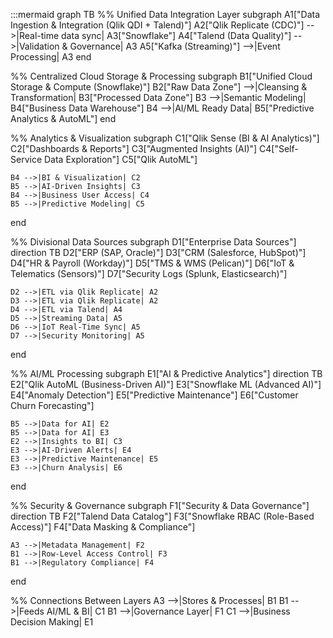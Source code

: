:::mermaid
graph TB
  %% Unified Data Integration Layer
  subgraph A1["Data Ingestion & Integration (Qlik QDI + Talend)"]
    A2["Qlik Replicate (CDC)"] -->|Real-time data sync| A3["Snowflake"]
    A4["Talend (Data Quality)"] -->|Validation & Governance| A3
    A5["Kafka (Streaming)"] -->|Event Processing| A3
  end

  %% Centralized Cloud Storage & Processing
  subgraph B1["Unified Cloud Storage & Compute (Snowflake)"]
    B2["Raw Data Zone"] -->|Cleansing & Transformation| B3["Processed Data Zone"]
    B3 -->|Semantic Modeling| B4["Business Data Warehouse"]
    B4 -->|AI/ML Ready Data| B5["Predictive Analytics & AutoML"]
  end

  %% Analytics & Visualization
  subgraph C1["Qlik Sense (BI & AI Analytics)"]
    C2["Dashboards & Reports"]
    C3["Augmented Insights (AI)"]
    C4["Self-Service Data Exploration"]
    C5["Qlik AutoML"]
    
    B4 -->|BI & Visualization| C2
    B5 -->|AI-Driven Insights| C3
    B4 -->|Business User Access| C4
    B5 -->|Predictive Modeling| C5
  end

  %% Divisional Data Sources
  subgraph D1["Enterprise Data Sources"]
    direction TB
    D2["ERP (SAP, Oracle)"]
    D3["CRM (Salesforce, HubSpot)"]
    D4["HR & Payroll (Workday)"]
    D5["TMS & WMS (Pelican)"]
    D6["IoT & Telematics (Sensors)"]
    D7["Security Logs (Splunk, Elasticsearch)"]
    
    D2 -->|ETL via Qlik Replicate| A2
    D3 -->|ETL via Qlik Replicate| A2
    D4 -->|ETL via Talend| A4
    D5 -->|Streaming Data| A5
    D6 -->|IoT Real-Time Sync| A5
    D7 -->|Security Monitoring| A5
  end

  %% AI/ML Processing
  subgraph E1["AI & Predictive Analytics"]
    direction TB
    E2["Qlik AutoML (Business-Driven AI)"]
    E3["Snowflake ML (Advanced AI)"]
    E4["Anomaly Detection"]
    E5["Predictive Maintenance"]
    E6["Customer Churn Forecasting"]
    
    B5 -->|Data for AI| E2
    B5 -->|Data for AI| E3
    E2 -->|Insights to BI| C3
    E3 -->|AI-Driven Alerts| E4
    E3 -->|Predictive Maintenance| E5
    E3 -->|Churn Analysis| E6
  end

  %% Security & Governance
  subgraph F1["Security & Data Governance"]
    direction TB
    F2["Talend Data Catalog"]
    F3["Snowflake RBAC (Role-Based Access)"]
    F4["Data Masking & Compliance"]
    
    A3 -->|Metadata Management| F2
    B1 -->|Row-Level Access Control| F3
    B1 -->|Regulatory Compliance| F4
  end

  %% Connections Between Layers
  A3 -->|Stores & Processes| B1
  B1 -->|Feeds AI/ML & BI| C1
  B1 -->|Governance Layer| F1
  C1 -->|Business Decision Making| E1